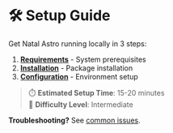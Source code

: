 # 🛠️ Setup Guide

Get Natal Astro running locally in 3 steps:

1. **[Requirements](Requirements.md)** - System prerequisites  
2. **[Installation](Installation.md)** - Package installation  
3. **[Configuration](Configuration.md)** - Environment setup  

> ⏱️ **Estimated Setup Time**: 15-20 minutes  
> 🔧 **Difficulty Level**: Intermediate  

**Troubleshooting?** See [common issues](../8-Support/Troubleshooting.md).